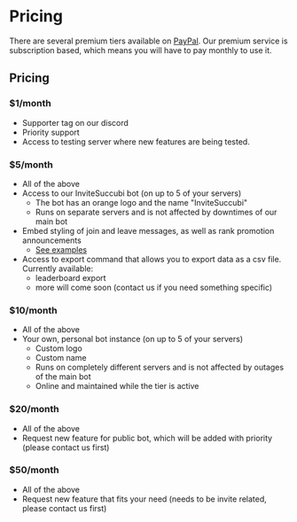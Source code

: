 # Pricing

There are several premium tiers available on [PayPal](https://www.paypal.me/Xyni). Our premium service is subscription based, which means you will have to pay monthly to use it.

## Pricing

### \$1/month

- Supporter tag on our discord
- Priority support
- Access to testing server where new features are being tested.

### \$5/month

- All of the above
- Access to our InviteSuccubi bot \(on up to 5 of your servers\)
  - The bot has an orange logo and the name "InviteSuccubi"
  - Runs on separate servers and is not affected by downtimes of our main bot
- Embed styling of join and leave messages, as well as rank promotion announcements
  - [See examples](modules/invites/custom-messages.md)
- Access to export command that allows you to export data as a csv file. Currently available:
  - leaderboard export
  - more will come soon \(contact us if you need something specific\)

### \$10/month

- All of the above
- Your own, personal bot instance \(on up to 5 of your servers\)
  - Custom logo
  - Custom name
  - Runs on completely different servers and is not affected by outages of the main bot
  - Online and maintained while the tier is active

### \$20/month

- All of the above
- Request new feature for public bot, which will be added with priority \(please contact us first\)

### \$50/month

- All of the above
- Request new feature that fits your need \(needs to be invite related, please contact us first\)
